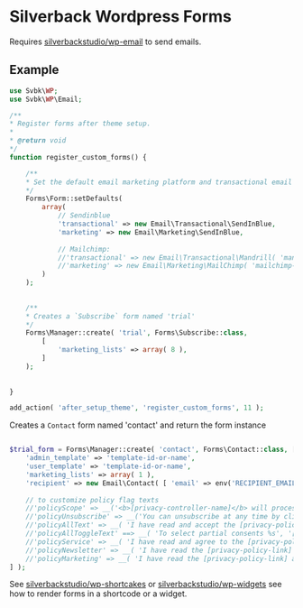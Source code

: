 # Silverback Wordpress Forms

Requires [silverbackstudio/wp-email](https://github.com/silverbackstudio/wp-email) to send emails.

## Example

```php
use Svbk\WP;
use Svbk\WP\Email;

/**
* Register forms after theme setup.
*    
* @return void
*/
function register_custom_forms() {

    /**
    * Set the default email marketing platform and transactional email service
    */  
    Forms\Form::setDefaults( 
        array(
            // Sendinblue   		
            'transactional' => new Email\Transactional\SendInBlue,
            'marketing' => new Email\Marketing\SendInBlue,
            
            // Mailchimp:
            //'transactional' => new Email\Transactional\Mandrill( 'mandrill-apikey' ),
            //'marketing' => new Email\Marketing\MailChimp( 'mailchimp-apikey' ),
        )
    );
   
   
    /**
    * Creates a `Subscribe` form named 'trial' 
    */    	
    Forms\Manager::create( 'trial', Forms\Subscribe::class, 
        [
          	'marketing_lists' => array( 8 ),
        ] 
    );   	
      	
                                     
}

add_action( 'after_setup_theme', 'register_custom_forms', 11 );
```  	
	
Creates a `Contact` form named 'contact' and return the form instance

```php

$trial_form = Forms\Manager::create( 'contact', Forms\Contact::class, [
    'admin_template' => 'template-id-or-name',
    'user_template' => 'template-id-or-name',
    'marketing_lists' => array( 1 ),
    'recipient' => new Email\Contact( [	'email' => env('RECIPIENT_EMAIL') ]	),   
   
    // to customize policy flag texts
    //'policyScope' => __('<b>[privacy-controller-name]</b> will process your information to respond to your request.', '[textdomain]');
    //'policyUnsubscribe' => __('You can unsubscribe at any time by clicking on the link at the bottom of each email.', '[textdomain]');
    //'policyAllText' => __( 'I have read and accept the [privacy-policy-link] and agree to receive personalized promotional informations.', '[textdomain]' );
    //'policyAllToggleText' ==> __( 'To select partial consents %s', '[textdomain]' );
    //'policyService' => __( 'I have read and agree to the [privacy-policy-link]', '[textdomain]' );
    //'policyNewsletter' => __( 'I have read the [privacy-policy-link] and agree to the processing of my data to receive informative material', '[textdomain]' );
    //'policyMarketing' => __( 'I have read the [privacy-policy-link] and agree to the processing of my data to receive personalized promotional materials based on my browsing data.', '[textdomain]' );
] );

```

See [silverbackstudio/wp-shortcakes](https://github.com/silverbackstudio/wp-shortcakes) or [silverbackstudio/wp-widgets](https://github.com/silverbackstudio/wp-widgets) see how to render forms in a shortcode or a widget.
